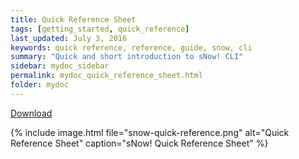 ```yaml
---
title: Quick Reference Sheet
tags: [getting_started, quick_reference]
last_updated: July 3, 2016
keywords: quick reference, reference, guide, snow, cli
summary: "Quick and short introduction to sNow! CLI"
sidebar: mydoc_sidebar
permalink: mydoc_quick_reference_sheet.html
folder: mydoc
---
```


[Download](images/snow-quick-reference.pdf)


{% include image.html file="snow-quick-reference.png" alt="Quick Reference Sheet" caption="sNow! Quick Reference Sheet" %}
